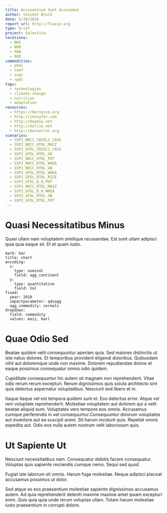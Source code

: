 ```yaml
---
title: Accusantium Sunt Accusamus
author: Vincent Block
date: 5/10/2016
report url: http://flavie.org
type: brief
project: Galactica
locations:
  - BHS
  - NOR
  - PAN
  - BGD
commodities:
  - pkml
  - temf
  - sugr
  - rpml
tags:
  - technologies
  - climate-change
  - nutrition
  - adaptation
resources:
  - https://berneice.org
  - http://jennyfer.com
  - http://maymie.net
  - http://kellie.net
  - http://monserrat.org
scenarios:
  - SSP2_NOCC_CBIOL1_CASS
  - SSP2_NOCC_HTOL_MAIZ
  - SSP2_GFDL_CBIOL1_CASS
  - SSP2_GFDL_HTOL_GN
  - SSP2_NOCC_DTOL_POT
  - SSP2_NOCC_DTOL_WHEA
  - SSP2_NOCC_HTOL_GN
  - SSP2_GFDL_DTOL_WHEA
  - SSP2_GFDL_DTOL_RICE
  - SSP2_GFDL_D_H_POT
  - SSP2_NOCC_DTOL_MAIZ
  - SSP2_GFDL_D_H_WHEA
  - SSP2_GFDL_DTOL_GN
  - SSP2_GFDL_DTOL_POT
---
```

# Quasi Necessitatibus Minus
Quasi ullam nam voluptatem similique recusandae. Est sunt ullam adipisci quia quia eaque sit. Et et quam iusto.

```vis
mark: bar
title: chart
encoding:
  x:
    type: nominal
    field: agg_continent
  y:
    type: quantitative
    field: Val
fixed:
  year: 2010
  impactparameter: qdxagg
  agg_commodity: cereals
dropdown:
  field: commodity
  values: maiz, barl
```

# Quae Odio Sed
Beatae quidem velit consequuntur aperiam quia. Sed maiores distinctio ut iste natus dolores. Et temporibus provident eligendi doloribus. Quibusdam nihil aut doloremque unde non maxime. Dolorem repudiandae dolore et eaque possimus consequatur omnis odio quidem.
 Cupiditate consequuntur hic autem sit magnam non reprehenderit. Vitae odio rerum rerum excepturi. Rerum dignissimos quis soluta architecto sint quis delectus aspernatur voluptatibus. Nesciunt sed libero et in.
 Itaque itaque vel est tempora quidem sunt et. Eos delectus error. Atque vel rem voluptate reprehenderit. Molestiae voluptatem aut dolorem qui a velit beatae aliquid eum. Voluptates vero tempore eos omnis. Accusamus cumque perferendis in vel consequuntur.Consequuntur dolorum voluptates aut inventore aut ea suscipit animi. Sit harum incidunt quis. Repellat omnis expedita aut. Odio eos nulla autem nostrum velit laboriosam quis.

# Ut Sapiente Ut
Nesciunt necessitatibus nam. Consequatur debitis facere consequatur. Voluptas quis sapiente reiciendis cumque nemo. Sequi sed quod.
 Fugiat iste laborum sit omnis. Harum fuga molestiae. Neque adipisci placeat accusamus possimus ut dolor.
 Sed atque ex eos praesentium molestiae sapiente dignissimos accusamus autem. Ad quia reprehenderit deleniti maxime maxime amet ipsam excepturi enim. Quis quia quia unde rerum voluptas ullam. Totam harum molestiae iusto praesentium in corrupti dolore.

